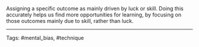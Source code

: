 Assigning a specific outcome as mainly driven by luck or skill.
Doing this accurately helps us find more opportunities for learning, by focusing on those outcomes mainly due to skill, rather than luck.

___________
Tags: #mental_bias, #technique 